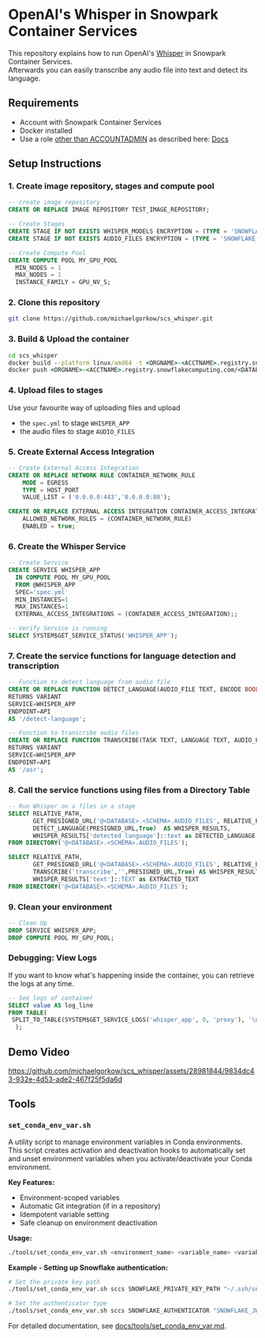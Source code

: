 # OpenAI's Whisper in Snowpark Container Services
This repository explains how to run OpenAI's [Whisper](https://github.com/openai/whisper) in Snowpark Container Services.  
Afterwards you can easily transcribe any audio file into text and detect its language.

## Requirements
* Account with Snowpark Container Services
* Docker installed
* Use a role <u>other than ACCOUNTADMIN</u> as described here: [Docs](https://docs.snowflake.com/en/developer-guide/snowpark-container-services/additional-considerations-services-jobs#network-egress)

## Setup Instructions
### 1. Create image repository, stages and compute pool 
```sql
-- create image repository
CREATE OR REPLACE IMAGE REPOSITORY TEST_IMAGE_REPOSITORY;

-- Create Stages
CREATE STAGE IF NOT EXISTS WHISPER_MODELS ENCRYPTION = (TYPE = 'SNOWFLAKE_SSE') DIRECTORY = (ENABLE = TRUE);
CREATE STAGE IF NOT EXISTS AUDIO_FILES ENCRYPTION = (TYPE = 'SNOWFLAKE_SSE') DIRECTORY = (ENABLE = TRUE);

-- Create Compute Pool
CREATE COMPUTE POOL MY_GPU_POOL
  MIN_NODES = 1
  MAX_NODES = 1
  INSTANCE_FAMILY = GPU_NV_S;
```

### 2. Clone this repository
```bash
git clone https://github.com/michaelgorkow/scs_whisper.git
```

### 3. Build & Upload the container
```cmd
cd scs_whisper
docker build --platform linux/amd64 -t <ORGNAME>-<ACCTNAME>.registry.snowflakecomputing.com/<DATABASE>/<SCHEMA>/TEST_IMAGE_REPOSITORY/whisper_app:latest .
docker push <ORGNAME>-<ACCTNAME>.registry.snowflakecomputing.com/<DATABASE>/<SCHEMA>/TEST_IMAGE_REPOSITORY/whisper_app:latest
```

### 4. Upload files to stages  
Use your favourite way of uploading files and upload 
* the `spec.yml` to stage `WHISPER_APP`
* the audio files to stage `AUDIO_FILES`

### 5. Create External Access Integration
```sql
-- Create External Access Integration
CREATE OR REPLACE NETWORK RULE CONTAINER_NETWORK_RULE
    MODE = EGRESS
    TYPE = HOST_PORT
    VALUE_LIST = ('0.0.0.0:443','0.0.0.0:80');

CREATE OR REPLACE EXTERNAL ACCESS INTEGRATION CONTAINER_ACCESS_INTEGRATION
    ALLOWED_NETWORK_RULES = (CONTAINER_NETWORK_RULE)
    ENABLED = true;
```

### 6. Create the Whisper Service
```sql
-- Create Service
CREATE SERVICE WHISPER_APP
  IN COMPUTE POOL MY_GPU_POOL
  FROM @WHISPER_APP
  SPEC='spec.yml'
  MIN_INSTANCES=1
  MAX_INSTANCES=1
  EXTERNAL_ACCESS_INTEGRATIONS = (CONTAINER_ACCESS_INTEGRATION);;

-- Verify Service is running
SELECT SYSTEM$GET_SERVICE_STATUS('WHISPER_APP');
```

### 7. Create the service functions for language detection and transcription
```sql
-- Function to detect language from audio file
CREATE OR REPLACE FUNCTION DETECT_LANGUAGE(AUDIO_FILE TEXT, ENCODE BOOLEAN)
RETURNS VARIANT
SERVICE=WHISPER_APP
ENDPOINT=API
AS '/detect-language';

-- Function to transcribe audio files
CREATE OR REPLACE FUNCTION TRANSCRIBE(TASK TEXT, LANGUAGE TEXT, AUDIO_FILE TEXT, ENCODE BOOLEAN)
RETURNS VARIANT
SERVICE=WHISPER_APP
ENDPOINT=API
AS '/asr';
```

### 8. Call the service functions using files from a Directory Table
```sql
-- Run Whisper on a files in a stage
SELECT RELATIVE_PATH, 
       GET_PRESIGNED_URL('@<DATABASE>.<SCHEMA>.AUDIO_FILES', RELATIVE_PATH) AS PRESIGNED_URL,
       DETECT_LANGUAGE(PRESIGNED_URL,True)  AS WHISPER_RESULTS,
       WHISPER_RESULTS['detected_language']::text as DETECTED_LANGUAGE
FROM DIRECTORY('@<DATABASE>.<SCHEMA>.AUDIO_FILES');

SELECT RELATIVE_PATH, 
       GET_PRESIGNED_URL('@<DATABASE>.<SCHEMA>.AUDIO_FILES', RELATIVE_PATH) AS PRESIGNED_URL,
       TRANSCRIBE('transcribe','',PRESIGNED_URL,True) AS WHISPER_RESULTS,
       WHISPER_RESULTS['text']::TEXT as EXTRACTED_TEXT
FROM DIRECTORY('@<DATABASE>.<SCHEMA>.AUDIO_FILES');
```

### 9. Clean your environment
```sql
-- Clean Up
DROP SERVICE WHISPER_APP;
DROP COMPUTE POOL MY_GPU_POOL;
```

### Debugging: View Logs
If you want to know what's happening inside the container, you can retrieve the logs at any time.
```sql
-- See logs of container
SELECT value AS log_line
FROM TABLE(
 SPLIT_TO_TABLE(SYSTEM$GET_SERVICE_LOGS('whisper_app', 0, 'proxy'), '\n')
  );
```

## Demo Video
https://github.com/michaelgorkow/scs_whisper/assets/28981844/9834dc43-932e-4d53-ade2-467f25f5da6d

## Tools

### `set_conda_env_var.sh`
A utility script to manage environment variables in Conda environments. This script creates activation and deactivation hooks to automatically set and unset environment variables when you activate/deactivate your Conda environment.

**Key Features:**
- Environment-scoped variables
- Automatic Git integration (if in a repository)
- Idempotent variable setting
- Safe cleanup on environment deactivation

**Usage:**
```bash
./tools/set_conda_env_var.sh <environment_name> <variable_name> <variable_value>
```

**Example - Setting up Snowflake authentication:**
```bash
# Set the private key path
./tools/set_conda_env_var.sh sccs SNOWFLAKE_PRIVATE_KEY_PATH "~/.ssh/snowflake.p8"

# Set the authenticator type
./tools/set_conda_env_var.sh sccs SNOWFLAKE_AUTHENTICATOR "SNOWFLAKE_JWT"
```

For detailed documentation, see [docs/tools/set_conda_env_var.md](docs/tools/set_conda_env_var.md).



